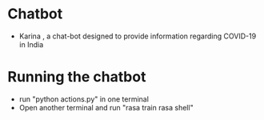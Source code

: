 # Chatbot
- Karina , a chat-bot designed to provide information regarding COVID-19 in India

# Running the chatbot
- run "python actions.py" in one terminal
- Open another terminal and run "rasa train rasa shell"
